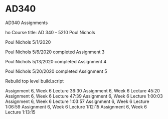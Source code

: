 # AD340
AD340 Assignments

ho
Course title: AD 340 - 5210
Poul Nichols

Poul Nichols 5/1/2020

Poul Nichols 5/6/2020
completed Assignment 3

Poul Nichols 5/13/2020
completed Assignment 4

Poul Nichols 5/20/2020
completed Assignment 5

Rebuild top level build.script

Assignment 6, Week 6 Lecture 36:30
Assignment 6, Week 6 Lecture 45:20
Assignment 6, Week 6 Lecture 47:39
Assignment 6, Week 6 Lecture 1:00:03
Assignment 6, Week 6 Lecture 1:03:57
Assignment 6, Week 6 Lecture 1:06:59
Assignment 6, Week 6 Lecture 1:12:15
Assignment 6, Week 6 Lecture 1:13:15